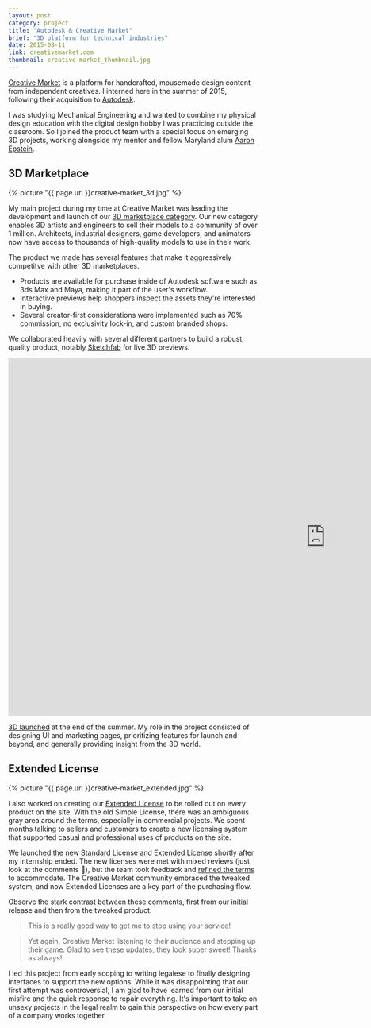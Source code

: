 ```yaml
---
layout: post
category: project
title: "Autodesk & Creative Market"
brief: "3D platform for technical industries"
date: 2015-08-11
link: creativemarket.com
thumbnail: creative-market_thumbnail.jpg
---
```


<a target="_blank" rel="noopener" href="https://creativemarket.com/">Creative Market</a> is a platform for handcrafted, mousemade design content from independent creatives. I interned here in the summer of 2015, following their acquisition to <a target="_blank" rel="noopener" href="https://www.autodesk.com/">Autodesk</a>.

I was studying Mechanical Engineering and wanted to combine my physical design education with the digital design hobby I was practicing outside the classroom. So I joined the product team with a special focus on emerging 3D projects, working alongside my mentor and fellow Maryland alum <a target="_blank" rel="noopener" href="https://twitter.com/aaron_epstein">Aaron Epstein</a>.

## 3D Marketplace

{% picture "{{ page.url }}creative-market_3d.jpg" %}

My main project during my time at Creative Market was leading the development and launch of our <a target="_blank" rel="noopener" href="https://creativemarket.com/3d">3D marketplace category</a>. Our new category enables 3D artists and engineers to sell their models to a community of over 1 million. Architects, industrial designers, game developers, and animators now have access to thousands of high-quality models to use in their work.

The product we made has several features that make it aggressively competitve with other 3D marketplaces.

- Products are available for purchase inside of Autodesk software such as 3ds Max and Maya, making it part of the user's workflow.
- Interactive previews help shoppers inspect the assets they're interested in buying.
- Several creator-first considerations were implemented such as 70% commission, no exclusivity lock-in, and custom branded shops.

We collaborated heavily with several different partners to build a robust, quality product, notably <a target="_blank" rel="noopener" href="https://sketchfab.com/">Sketchfab</a> for live 3D previews.

<div class="embed-container">
    <div class="embed">
        <div class="sketchfab-embed-wrapper"><iframe width="1280" height="720" src="https://sketchfab.com/models/e97a63e5b3bc4f9ab1c15db496e1a193/embed" frameborder="0" allowvr allowfullscreen mozallowfullscreen="true" webkitallowfullscreen="true" onmousewheel=""></iframe>
        </div>
    </div>
</div>

<a target="_blank" rel="noopener" href="https://creativemarket.com/blog/creative-market-goes-3d">3D launched</a> at the end of the summer. My role in the project consisted of designing UI and marketing pages, prioritizing features for launch and beyond, and generally providing insight from the 3D world.

## Extended License

{% picture "{{ page.url }}creative-market_extended.jpg" %}

I also worked on creating our <a target="_blank" rel="noopener" href="https://creativemarket.com/licenses">Extended License</a> to be rolled out on every product on the site. With the old Simple License, there was an ambiguous gray area around the terms, especially in commercial projects. We spent months talking to sellers and customers to create a new licensing system that supported casual and professional uses of products on the site.

We <a target="_blank" rel="noopener" href="https://creativemarket.com/blog/power-up-your-purchases-with-our-new-standard-and-extended-licenses">launched the new Standard License and Extended License</a> shortly after my internship ended. The new licenses were met with mixed reviews (just look at the comments 🙈), but the team took feedback and <a target="_blank" rel="noopener" href="https://creativemarket.com/blog/the-new-license-changes-are-now-live">refined the terms</a> to accommodate. The Creative Market community embraced the tweaked system, and now Extended Licenses are a key part of the purchasing flow.

Observe the stark contrast between these comments, first from our initial release and then from the tweaked product.

>This is a really good way to get me to stop using your service!

>Yet again, Creative Market listening to their audience and stepping up their game. Glad to see these updates, they look super sweet! Thanks as always!

I led this project from early scoping to writing legalese to finally designing interfaces to support the new options. While it was disappointing that our first attempt was controversial, I am glad to have learned from our initial misfire and the quick response to repair everything. It's important to take on unsexy projects in the legal realm to gain this perspective on how every part of a company works together.
